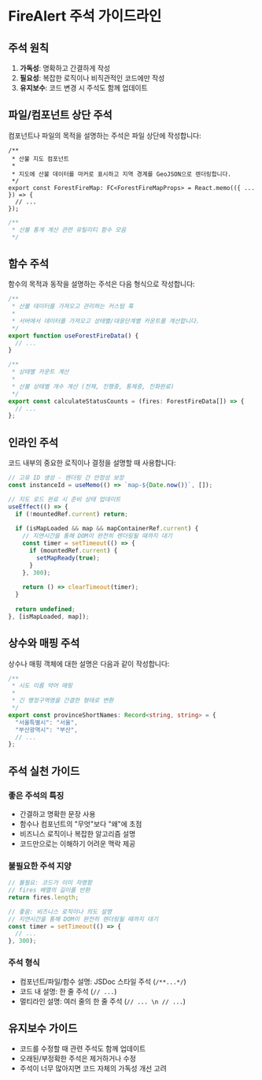 # FireAlert 주석 가이드라인

## 주석 원칙

1. **가독성**: 명확하고 간결하게 작성
2. **필요성**: 복잡한 로직이나 비직관적인 코드에만 작성
3. **유지보수**: 코드 변경 시 주석도 함께 업데이트

## 파일/컴포넌트 상단 주석

컴포넌트나 파일의 목적을 설명하는 주석은 파일 상단에 작성합니다:

```tsx
/**
 * 산불 지도 컴포넌트
 * 
 * 지도에 산불 데이터를 마커로 표시하고 지역 경계를 GeoJSON으로 렌더링합니다.
 */
export const ForestFireMap: FC<ForestFireMapProps> = React.memo(({ ... }) => {
  // ...
});
```

```typescript
/**
 * 산불 통계 계산 관련 유틸리티 함수 모음
 */
```

## 함수 주석

함수의 목적과 동작을 설명하는 주석은 다음 형식으로 작성합니다:

```typescript
/**
 * 산불 데이터를 가져오고 관리하는 커스텀 훅
 * 
 * 서버에서 데이터를 가져오고 상태별/대응단계별 카운트를 계산합니다.
 */
export function useForestFireData() {
  // ...
}
```

```typescript
/**
 * 상태별 카운트 계산
 * 
 * 산불 상태별 개수 계산 (전체, 진행중, 통제중, 진화완료)
 */
export const calculateStatusCounts = (fires: ForestFireData[]) => {
  // ...
};
```

## 인라인 주석

코드 내부의 중요한 로직이나 결정을 설명할 때 사용합니다:

```typescript
// 고유 ID 생성 - 렌더링 간 안정성 보장
const instanceId = useMemo(() => `map-${Date.now()}`, []);

// 지도 로드 완료 시 준비 상태 업데이트
useEffect(() => {
  if (!mountedRef.current) return;
  
  if (isMapLoaded && map && mapContainerRef.current) {
    // 지연시간을 통해 DOM이 완전히 렌더링될 때까지 대기
    const timer = setTimeout(() => {
      if (mountedRef.current) {
        setMapReady(true);
      }
    }, 300);
    
    return () => clearTimeout(timer);
  }
  
  return undefined;
}, [isMapLoaded, map]);
```

## 상수와 매핑 주석

상수나 매핑 객체에 대한 설명은 다음과 같이 작성합니다:

```typescript
/**
 * 시도 이름 약어 매핑
 * 
 * 긴 행정구역명을 간결한 형태로 변환
 */
export const provinceShortNames: Record<string, string> = {
  "서울특별시": "서울",
  "부산광역시": "부산",
  // ...
};
```

## 주석 실천 가이드

### 좋은 주석의 특징

- 간결하고 명확한 문장 사용
- 함수나 컴포넌트의 "무엇"보다 "왜"에 초점
- 비즈니스 로직이나 복잡한 알고리즘 설명
- 코드만으로는 이해하기 어려운 맥락 제공

### 불필요한 주석 지양

```typescript
// 불필요: 코드가 이미 자명함
// fires 배열의 길이를 반환
return fires.length;

// 좋음: 비즈니스 로직이나 의도 설명
// 지연시간을 통해 DOM이 완전히 렌더링될 때까지 대기
const timer = setTimeout(() => {
  // ...
}, 300);
```

### 주석 형식

- 컴포넌트/파일/함수 설명: JSDoc 스타일 주석 (`/**...*/`)
- 코드 내 설명: 한 줄 주석 (`// ...`)
- 멀티라인 설명: 여러 줄의 한 줄 주석 (`// ... \n // ...`)

## 유지보수 가이드

- 코드를 수정할 때 관련 주석도 함께 업데이트
- 오래된/부정확한 주석은 제거하거나 수정
- 주석이 너무 많아지면 코드 자체의 가독성 개선 고려
